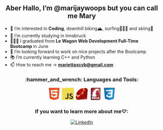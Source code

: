  <h2 align="center">Aber Hallo, I’m @marijaywoops but you can call me <strong><upcase>Mary</upcase></strong></h2>
 
- 🌊 I’m interested in <strong>Coding</strong>, downhill biking🏔, surfing🏄🏼‍♀️ and skiing🎿
- 🌱 I’m currently studying in Innsbruck
- 👩🏼‍💻 I graduated  from <strong>Le Wagon Web Development Full-Time Bootcamp</strong> in June
- 💞️ I’m looking forward to work on nice projects after the Bootcamp
- 📚 I’m currently learning C++ and Python
- 📫 How to reach me -> **mariettaxcvb@gmail.com**


<h3 align="center">:hammer_and_wrench: Languages and Tools: </h3>
<div align="center">
  <img src="https://github.com/devicons/devicon/blob/master/icons/html5/html5-original.svg" title="HTML5" alt="HTML" width="40" height="40"/>
  <img src="https://github.com/devicons/devicon/blob/master/icons/javascript/javascript-original.svg" title="JavaScript" alt="JavaScript" width="40" height="40"/>
  <img src="https://github.com/devicons/devicon/blob/master/icons/ruby/ruby-original.svg" title="Ruby" alt="Ruby" width="40" height="40"/>
  <img src="https://github.com/devicons/devicon/blob/master/icons/rails/rails-original-wordmark.svg" title="Rails" alt="Rails" width="40" height="40"/>
  <img src="https://github.com/devicons/devicon/blob/master/icons/css3/css3-original.svg" title="CSS" alt="CSS" width="40" height="40"/>
</div>

<h3 align="center">If you want to learn more about me♡:</h3>
<p align="center">
  <a href="https://www.linkedin.com/in/marietta-jecht-424b74255/" target="_blank">
    <img src="https://cdn-icons-png.flaticon.com/512/174/174857.png" alt="LinkedIn" height="30" width="30" />
  </a>
</p>
<!---
marijaywoops/marijaywoops is a ✨ special ✨ repository because its `README.md` (this file) appears on your GitHub profile.
You can click the Preview link to take a look at your changes.
--->
